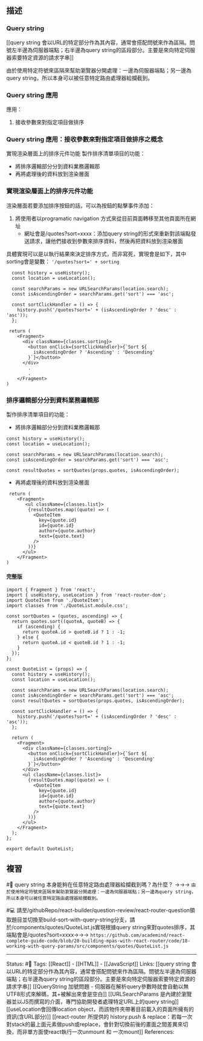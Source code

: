 ## 描述



### Query string
[[query string 會以URL的特定部分作為其內容，通常會搭配問號來作為區隔。問號左半邊為伺服器端點；右半邊為query string的區段部分。主要是來向特定伺服器索要特定資源的請求字串]]

由於使用特定符號來區隔來幫助瀏覽器分開處理：一邊為伺服器端點；另一邊為query string，所以本身可以被任意特定路由處理器給攔截到。


### Query string 應用

應用：

1. 接收參數來對指定項目做排序


### Query string 應用：接收參數來對指定項目做排序之概念


實現渲染層面上的排序元件功能
製作排序清單項目的功能：
- 將排序邏輯部分分到資料業務邏輯那
- 再將處理後的資料放到渲染層面



### 實現渲染層面上的排序元件功能


渲染層面若要添加排序按鈕的話，可以為按鈕的點擊事件添加：
1. 將使用者以programatic navigation 方式來從目前頁面轉移至其他頁面所在網址
	- 網址會是/quotes?sort=xxxx：添加query string的形式來重新對該端點發送請求，讓他們接收到參數來排序資料，然後再把資料放到渲染層面

具體實現可以是以執行結果來決定排序方式，而非寫死，實現會是如下，其中sorting會是變數：
`'/quotes?sort=' + sorting`


```
  const history = useHistory();
  const location = useLocation();

  const searchParams = new URLSearchParams(location.search);
  const isAscendingOrder = searchParams.get('sort') === 'asc';
  
  const sortClickHandler = () => {
    history.push('/quotes?sort=' + (isAscendingOrder ? 'desc' : 'asc'));
  };
```


```
 return (
    <Fragment>
      <div className={classes.sorting}>
        <button onClick={sortClickHandler}>{`Sort ${
          isAscendingOrder ? 'Ascending' : 'Descending'
        }`}</button>
      </div>
	    .
	    .
	</Fragment>
)
```

### 排序邏輯部分分到資料業務邏輯那
製作排序清單項目的功能：
- 將排序邏輯部分分到資料業務邏輯那
```
const history = useHistory();
const location = useLocation();

const searchParams = new URLSearchParams(location.search);
const isAscendingOrder = searchParams.get('sort') === 'asc';
  
const resultQuotes = sortQuotes(props.quotes, isAscendingOrder);
```

- 再將處理後的資料放到渲染層面
```
 return (
    <Fragment>
	   <ul className={classes.list}>
        {resultQuotes.map((quote) => (
          <QuoteItem
            key={quote.id}
            id={quote.id}
            author={quote.author}
            text={quote.text}
          />
        ))}
      </ul>
	</Fragment>
)
```

#### 完整版



```
import { Fragment } from 'react';
import { useHistory, useLocation } from 'react-router-dom';
import QuoteItem from './QuoteItem';
import classes from './QuoteList.module.css';

const sortQuotes = (quotes, ascending) => {
  return quotes.sort((quoteA, quoteB) => {
    if (ascending) {
      return quoteA.id > quoteB.id ? 1 : -1;
    } else {
      return quoteA.id < quoteB.id ? 1 : -1;
    }
  });
};

const QuoteList = (props) => {
  const history = useHistory();
  const location = useLocation();

  const searchParams = new URLSearchParams(location.search);
  const isAscendingOrder = searchParams.get('sort') === 'asc';
  const resultQuotes = sortQuotes(props.quotes, isAscendingOrder);

  const sortClickHandler = () => {
    history.push('/quotes?sort=' + (isAscendingOrder ? 'desc' : 'asc'));
  };

  return (
    <Fragment>
      <div className={classes.sorting}>
        <button onClick={sortClickHandler}>{`Sort ${
          isAscendingOrder ? 'Ascending' : 'Descending'
        }`}</button>
      </div>
      <ul className={classes.list}>
        {resultQuotes.map((quote) => (
          <QuoteItem
            key={quote.id}
            id={quote.id}
            author={quote.author}
            text={quote.text}
          />
        ))}
      </ul>
    </Fragment>
  );
};

export default QuoteList;
```



## 複習
#🧠 query string 本身能夠在任意特定路由處理器給攔截到嗎？為什麼？ ->->-> `由於使用特定符號來區隔來幫助瀏覽器分開處理：一邊為伺服器端點；另一邊為query string，所以本身可以被任意特定路由處理器給攔截到。`
<!--SR:!2022-11-22,3,250-->

#💻 請至/githubRepo/react-builder/question-review/react-router-question領取題目並切換至build-sort-with-query-string分支，請於/components/quotes/QuoteList.js實現根據query string來對quotes排序，其端點會是/quotes?sort=xxxx->->-> `https://github.com/academind/react-complete-guide-code/blob/20-building-mpas-with-react-router/code/18-working-with-query-params/src/components/quotes/QuoteList.js`




---
Status: #🌱 
Tags:
[[React]] - [[HTML]] - [[JavaScript]]
Links:
[[query string 會以URL的特定部分作為其內容，通常會搭配問號來作為區隔。問號左半邊為伺服器端點；右半邊為query string的區段部分。主要是來向特定伺服器索要特定資源的請求字串]]
[[QueryString 加號問題 - 伺服器在解析query參數時就會自動以無UTF8形式來解碼，其+被解出來會是空白]]
[[URLSearchParams 是內建於瀏覽器並以JS而撰寫的介面，專門協助開發者處理特定URL上的query string]]
[[useLocation會回傳location object，而該物件夾帶著目前載入的頁面所擁有的資訊(含URL部分)]]
[[react-router 所提供的 history.push & replace：若每一次對stack的最上面元素做push或replace，會針對切換前後的畫面之間差異來切換，而非單方面使react執行一次unmount 和 一次mount]]
References:
